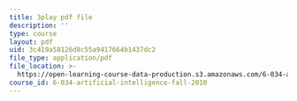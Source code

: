```yaml
---
title: 3play pdf file
description: ''
type: course
layout: pdf
uid: 3c419a58126d8c55a9417664b1437dc2
file_type: application/pdf
file_location: >-
  https://open-learning-course-data-production.s3.amazonaws.com/6-034-artificial-intelligence-fall-2010/3c419a58126d8c55a9417664b1437dc2_gGQ-vAmdAOI.pdf
course_id: 6-034-artificial-intelligence-fall-2010
---
```

